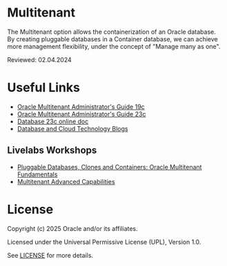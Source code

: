 # Multitenant

The Multitenant option allows the containerization of an Oracle database. By creating pluggable databases in a Container database, we can achieve more management flexibility, under the concept of "Manage many as one".  
 
Reviewed: 02.04.2024

# Useful Links  
 
- [Oracle Multitenant Administrator's Guide 19c](https://docs.oracle.com/en/database/oracle/oracle-database/19/multi/index.html#Oracle%C2%AE-Multitenant)
- [Oracle Multitenant Administrator's Guide 23c](https://docs.oracle.com/en/database/oracle/oracle-database/23/multi/index.html#Oracle%C2%AE-Multitenant)
- [Database 23c online doc](https://docs.oracle.com/en/database/oracle/oracle-database/19/index.html)
- [Database and Cloud Technology Blogs](https://blogs.oracle.com/coretec/category/crt-english-content)
  
## Livelabs Workshops

- [Pluggable Databases, Clones and Containers: Oracle Multitenant Fundamentals](https://apexapps.oracle.com/pls/apex/f?p=133:180:14022653449816::::wid:892)
- [Multitenant Advanced Capabilities](https://apexapps.oracle.com/pls/apex/r/dbpm/livelabs/view-workshop?wid=605&clear=RR,180&session=116011704584971)

# License

Copyright (c) 2025 Oracle and/or its affiliates.

Licensed under the Universal Permissive License (UPL), Version 1.0.

See [LICENSE](https://github.com/oracle-devrel/technology-engineering/blob/main/LICENSE) for more details.
